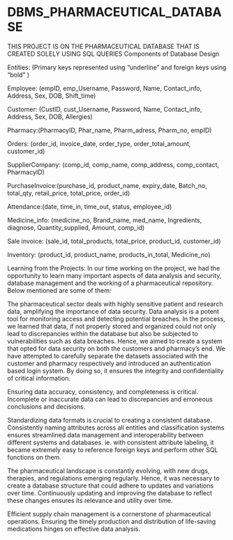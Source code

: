 # DBMS_PHARMACEUTICAL_DATABASE
THIS PROJECT IS ON THE PHARMACEUTICAL DATABASE THAT IS CREATED SOLELY USING SQL QUERIES 
Components of Database Design

Entities:
(Primary keys represented using  “underline” and foreign keys using “bold” )

Employee: (empID, emp_Username, Password, Name, Contact_info, Address, Sex, DOB, Shift_time) 

Customer: (CustID, cust_Username, Password, Name, Contact_info, Address, Sex, DOB, Allergies)

Pharmacy:(PharmacyID, Phar_name, Pharm_adress, Pharm_no, empID)

Orders: (order_id, invoice_date, order_type, order_total_amount, customer_id)

SupplierCompany: (comp_id, comp_name, comp_address, comp_contact, PharmacyID)

PurchaseInvoice:(purchase_id, product_name, expiry_date, Batch_no, total_qty, retail_price, total_price, order_id)

Attendance:(date, time_in, time_out, status, employee_id)

Medicine_info: (medicine_no, Brand_name, med_name, Ingredients, diagnose, Quantity_supplied, Amount, comp_id)

Sale invoice: (sale_id, total_products, total_price, product_id, customer_id)

Inventory: (product_id, product_name, products_in_total, Medicine_no)


Learning from the Projects:
In our time working on the project, we had the opportunity to learn many important aspects of data analysis and security, database management and the working of a pharmaceutical repository. Below mentioned are some of them:


The pharmaceutical sector deals with highly sensitive patient and research data, amplifying the importance of data security. Data analysis is a potent tool for monitoring access and detecting potential breaches. In the process, we learned that data, if not properly stored and organized could not only lead to discrepancies within the database but also be subjected to vulnerabilities such as data breaches.
Hence, we aimed to create a system that opted for data security on both the customers and pharmacy’s end. We have attempted to carefully separate the datasets associated with the customer and pharmacy respectively and introduced an authentication based login system. By doing so, it ensures the integrity and confidentiality of critical information.

Ensuring data accuracy, consistency, and completeness is critical. Incomplete or inaccurate data can lead to discrepancies and erroneous conclusions and decisions.

Standardizing data formats is crucial to creating a consistent database. Consistently naming attributes across all entities and classification systems ensures streamlined data management and interoperability between different systems and databases.
ie. with consistent attribute labeling, it became extremely easy to reference foreign keys and perform other SQL functions on them.

The pharmaceutical landscape is constantly evolving, with new drugs, therapies, and regulations emerging regularly. Hence, it was necessary to create a database structure that could adhere to updates and variations over time. Continuously updating and improving the database to reflect these changes ensures its relevance and utility over time.

Efficient supply chain management is a cornerstone of pharmaceutical operations. Ensuring the timely production and distribution of life-saving medications hinges on effective data analysis. 




